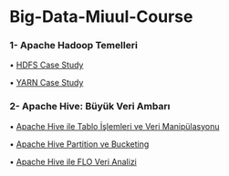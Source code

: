 # Big-Data-Miuul-Course

### 1- Apache Hadoop Temelleri

• [HDFS Case Study](https://github.com/defnebusecelik/Big-Data-Miuul-Course/blob/main/hdfscasestudy.txt)

• [YARN Case Study](https://github.com/defnebusecelik/Big-Data-Miuul-Course/blob/main/yarncasestudy.txt)

### 2- Apache Hive: Büyük Veri Ambarı

• [Apache Hive ile Tablo İşlemleri ve Veri Manipülasyonu](https://github.com/defnebusecelik/Big-Data-Miuul-Course/blob/main/apachehivetabloislemleri.txt)

• [Apache Hive Partition ve Bucketing](https://github.com/defnebusecelik/Big-Data-Miuul-Course/blob/main/apachehivetabloislemleri.txt)

• [Apache Hive ile FLO Veri Analizi](https://github.com/defnebusecelik/Big-Data-Miuul-Course/blob/main/flo.txt)

